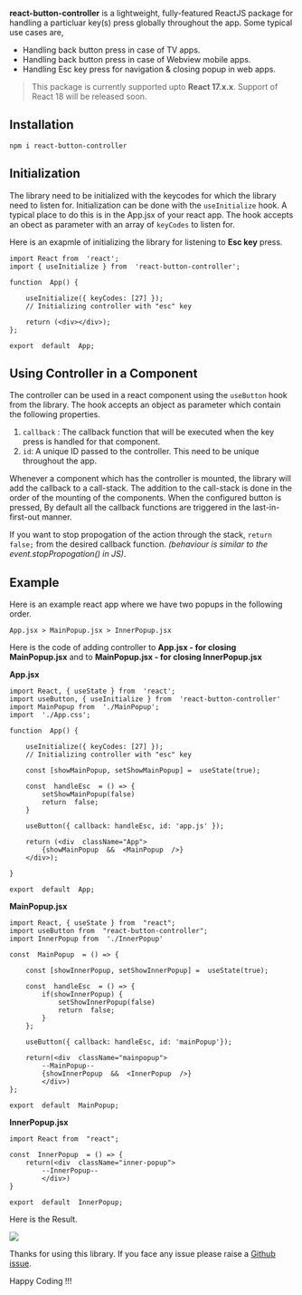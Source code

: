 **react-button-controller** is a lightweight, fully-featured ReactJS package for handling a particluar key(s) press globally throughout the app. Some typical use cases are,

 - Handling back button press in case of TV apps.
 - Handling back button press in case of Webview mobile apps.
 - Handling Esc key press for navigation & closing popup in web apps.

> This package is currently supported upto **React 17.x.x**. Support of
> React 18 will be released soon.


## Installation

    npm i react-button-controller
## Initialization
The library need to be initialized with the keycodes for which the library need to listen for. Initialization can be done with the `useInitialize` hook. A typical place to do this is in the App.jsx of your react app. The hook accepts an obect as parameter with an array of `keyCodes` to listen for.

Here is an exapmle of initializing the library for listening to **Esc key** press.

      

    import React from  'react';
    import { useInitialize } from  'react-button-controller';
    
    function  App() {
    
	    useInitialize({ keyCodes: [27] });
	    // Initializing controller with "esc" key
	   
	    return (<div></div>);
	};
    
    export  default  App;

## Using Controller in a Component
The controller can be used in a react component using the `useButton` hook from the library. The hook accepts an object as parameter which contain the following properties.

 1. `callback` : The callback function that will be executed when the key press is handled for that component.
 2. `id`: A unique ID passed to the controller. This need to be unique throughout the app.

Whenever a component which has the controller is mounted, the library will add the callback to a call-stack. The addition to the call-stack is done in the order of the mounting of the components.
When the configured button is pressed, By default all the callback functions are triggered in the last-in-first-out manner. 

If you want to stop propogation of the action through the stack, `return false;` from the desired callback function. *(behaviour is similar to the event.stopPropogation() in JS)*.

## Example
Here is an example react app where we have two popups in the following order.

    App.jsx > MainPopup.jsx > InnerPopup.jsx

Here is the code of adding controller to **App.jsx - for closing MainPopup.jsx** and to **MainPopup.jsx - for closing InnerPopup.jsx**

**App.jsx**

    import React, { useState } from  'react';
    import useButton, { useInitialize } from  'react-button-controller'
    import MainPopup from  './MainPopup';
    import  './App.css';
    
    function  App() {
    
	    useInitialize({ keyCodes: [27] });
	    // Initializing controller with "esc" key
	    
	    const [showMainPopup, setShowMainPopup] =  useState(true);
	 
	    const  handleEsc  = () => {
		    setShowMainPopup(false)
		    return  false;
	    }
	    
	    useButton({ callback: handleEsc, id: 'app.js' });
	    
	    return (<div  className="App">
		    {showMainPopup  &&  <MainPopup  />}
	    </div>);
	    
    }
    
    export  default  App;

**MainPopup.jsx**

    import React, { useState } from  "react";
    import useButton from  "react-button-controller";
    import InnerPopup from  './InnerPopup'

    const  MainPopup  = () => {
    
	    const [showInnerPopup, setShowInnerPopup] =  useState(true);
	    
	    const  handleEsc  = () => {
		    if(showInnerPopup) {
			    setShowInnerPopup(false)
			    return  false;
		    }
	    };
	    
	    useButton({ callback: handleEsc, id: 'mainPopup'});
	    
	    return(<div  className="mainpopup">
		    --MainPopup--
		    {showInnerPopup  &&  <InnerPopup  />}
		    </div>)
    };
    
    export  default  MainPopup;
**InnerPopup.jsx**

    import React from  "react";
    
    const  InnerPopup  = () => {
	    return(<div  className="inner-popup">
		    --InnerPopup--
		    </div>)
    }
    
    export  default  InnerPopup;

Here is the Result.

![](https://media1.tenor.com/images/e80bd836e44091ba47d26213269569f4/tenor.gif?itemid=26049274)

Thanks for using this library. If you face any issue please raise a [Github issue](https://github.com/harihkh/react-button-controller/issues/new). 

Happy Coding !!!